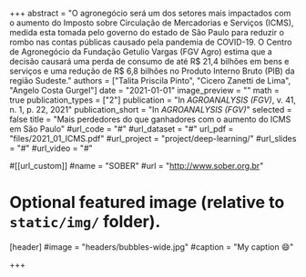 +++
abstract = "O agronegócio será um dos setores mais impactados com o aumento do Imposto sobre Circulação de Mercadorias e Serviços (ICMS), medida esta tomada pelo governo do estado de São Paulo para reduzir o rombo nas contas públicas causado pela pandemia de COVID-19. O Centro de Agronegócio da Fundação Getulio Vargas (FGV Agro) estima que a decisão causará uma perda de consumo de até R\$ 21,4 bilhões em bens e serviços e uma redução de R\$ 6,8 bilhões no Produto Interno Bruto (PIB) da região Sudeste."
authors = ["Talita Priscila Pinto", "Cicero Zanetti de Lima", "Angelo Costa Gurgel"]
date = "2021-01-01"
image_preview = ""
math = true
publication_types = ["2"]
publication = "In *AGROANALYSIS (FGV)*, v. 41, n. 1, p. 22, 2021"
publication_short = "In *AGROANALYSIS (FGV)*"
selected = false
title = "Mais perdedores do que ganhadores com o aumento do ICMS em São Paulo"
#url_code = "#"
#url_dataset = "#"
url_pdf = "files/2021_01_ICMS.pdf"
#url_project = "project/deep-learning/"
#url_slides = "#"
#url_video = "#"

#[[url_custom]]
#name = "SOBER"
#url = "http://www.sober.org.br"

# Optional featured image (relative to `static/img/` folder).
[header]
#image = "headers/bubbles-wide.jpg"
#caption = "My caption :smile:"

+++

